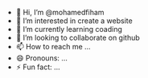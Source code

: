 - 👋 Hi, I’m @mohamedfiham
- 👀 I’m interested in create a website 
- 🌱 I’m currently learning coading
- 💞️ I’m looking to collaborate on github
- 📫 How to reach me ...
- 😄 Pronouns: ...
- ⚡ Fun fact: ...

<!---
mohamedfih/mohamedfih is a ✨ special ✨ repository because its `README.md` (this file) appears on your GitHub profile.
You can click the Preview link to take a look at your changes.
--->
